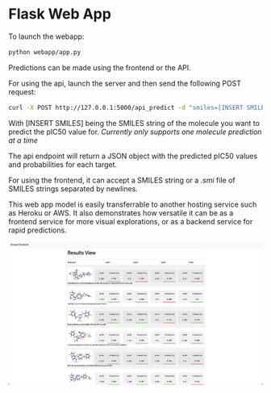 # Flask Web App 

To launch the webapp: 
```bash 
python webapp/app.py 
```

Predictions can be made using the frontend or the API. 

For using the api, launch the server and then send the following POST request: 
```bash
curl -X POST http://127.0.0.1:5000/api_predict -d "smiles=[INSERT SMILES]"
```
With [INSERT SMILES] being the SMILES string of the molecule you want to predict the pIC50 value for.
 _Currently only supports one molecule prediction at a time_

The api endpoint will return a JSON object with the predicted pIC50 values and probabilities for each target.

For using the frontend, it can accept a SMILES string or a _.smi_ file of SMILES strings separated by newlines.

This web app model is easily transferrable to another hosting service such as Heroku or AWS. It also demonstrates how versatile it can be as a frontend service for more visual explorations, or as a backend service for rapid predictions.

<!-- Add image from ../images/kinpred -->
![KinPred Web App Demo ](../images/kinpred_server.png)